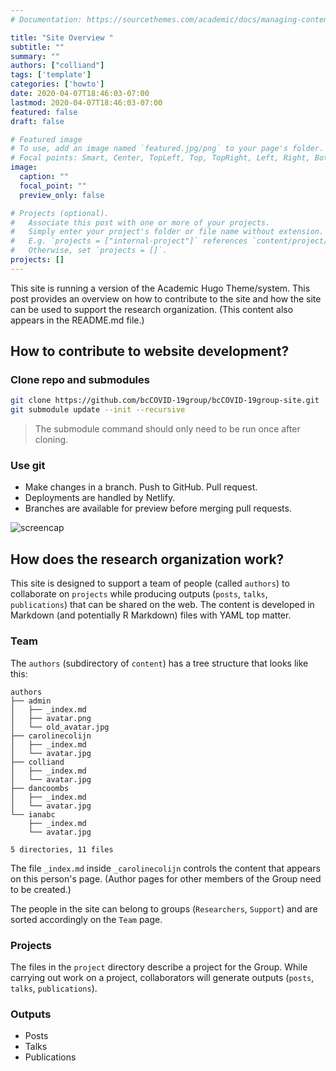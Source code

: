 ```yaml
---
# Documentation: https://sourcethemes.com/academic/docs/managing-content/

title: "Site Overview "
subtitle: ""
summary: ""
authors: ["colliand"]
tags: ['template']
categories: ['howto']
date: 2020-04-07T18:46:03-07:00
lastmod: 2020-04-07T18:46:03-07:00
featured: false
draft: false

# Featured image
# To use, add an image named `featured.jpg/png` to your page's folder.
# Focal points: Smart, Center, TopLeft, Top, TopRight, Left, Right, BottomLeft, Bottom, BottomRight.
image:
  caption: ""
  focal_point: ""
  preview_only: false

# Projects (optional).
#   Associate this post with one or more of your projects.
#   Simply enter your project's folder or file name without extension.
#   E.g. `projects = ["internal-project"]` references `content/project/deep-learning/index.md`.
#   Otherwise, set `projects = []`.
projects: []
---
```



This site is running a version of the Academic Hugo Theme/system. This post provides an overview on how to contribute to the site and how the site can be used to support the research organization. (This content also appears in the README.md file.)

## How to contribute to website development?

### Clone repo and submodules

```bash
git clone https://github.com/bcCOVID-19group/bcCOVID-19group-site.git
git submodule update --init --recursive
```

> The submodule command should only need to be run once after cloning.

### Use git

+ Make changes in a branch. Push to GitHub. Pull request.
+ Deployments are handled by Netlify.
+ Branches are available for preview before merging pull requests. 

![screencap](https://wwejubwfy.s3.amazonaws.com/update_users_create_templates_by_colliand__Pull_Request_3__bcCOVID-19groupbcCOVID-19group-site_2020-04-07_18-02-56.png)

## How does the research organization work?

This site is designed to support a team of people (called `authors`) to collaborate on `projects` while producing outputs (`posts`, `talks`, `publications`) that can be shared on the web. The content is developed in Markdown (and potentially R Markdown) files with YAML top matter.

### Team

The `authors` (subdirectory of `content`) has a tree structure that looks like this:

```
authors
├── admin
│   ├── _index.md
│   ├── avatar.png
│   └── old_avatar.jpg
├── carolinecolijn
│   ├── _index.md
│   └── avatar.jpg
├── colliand
│   ├── _index.md
│   └── avatar.jpg
├── dancoombs
│   ├── _index.md
│   └── avatar.jpg
└── ianabc
    ├── _index.md
    └── avatar.jpg

5 directories, 11 files
```

The file `_index.md` inside `_carolinecolijn` controls the content that appears on this person's page. (Author pages for other members of the Group need to be created.)

The people in the site can belong to groups (`Researchers`, `Support`) and are sorted accordingly on the `Team` page. 

### Projects

The files in the `project` directory describe a project for the Group. While carrying out work on a project, collaborators will generate outputs (`posts`, `talks`, `publications`).



### Outputs

+ Posts
+ Talks
+ Publications

